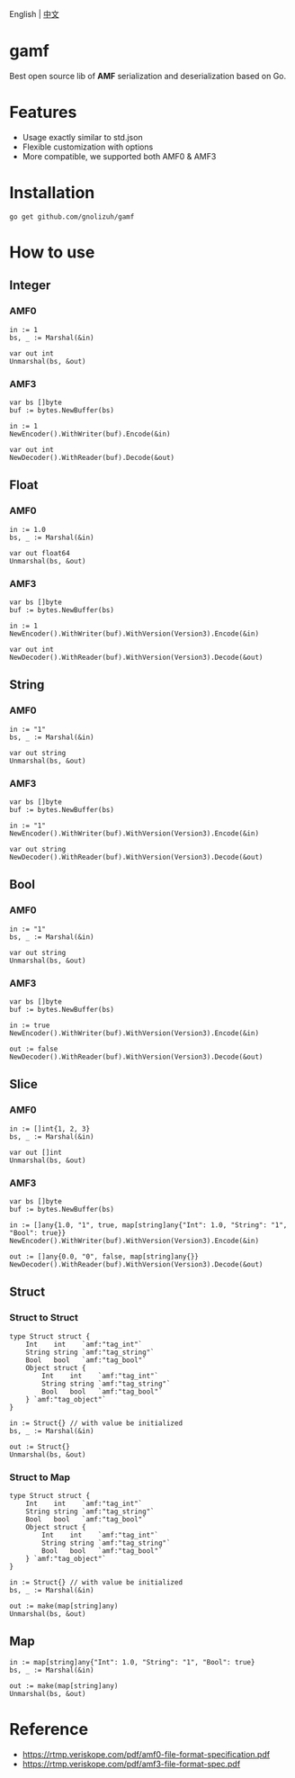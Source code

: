 English | [中文](README.zh_CN.md)

# gamf

Best open source lib of **AMF** serialization and deserialization based on Go.

# Features

- Usage exactly similar to std.json
- Flexible customization with options
- More compatible, we supported both AMF0 & AMF3

# Installation

```
go get github.com/gnolizuh/gamf
```

# How to use

## Integer

### AMF0

```
in := 1
bs, _ := Marshal(&in)

var out int
Unmarshal(bs, &out)
```

### AMF3

```
var bs []byte
buf := bytes.NewBuffer(bs)

in := 1
NewEncoder().WithWriter(buf).Encode(&in)

var out int
NewDecoder().WithReader(buf).Decode(&out)
```

## Float

### AMF0

```
in := 1.0
bs, _ := Marshal(&in)

var out float64
Unmarshal(bs, &out)
```

### AMF3

```
var bs []byte
buf := bytes.NewBuffer(bs)

in := 1
NewEncoder().WithWriter(buf).WithVersion(Version3).Encode(&in)

var out int
NewDecoder().WithReader(buf).WithVersion(Version3).Decode(&out)
```

## String

### AMF0

```
in := "1"
bs, _ := Marshal(&in)

var out string
Unmarshal(bs, &out)
```

### AMF3

```
var bs []byte
buf := bytes.NewBuffer(bs)

in := "1"
NewEncoder().WithWriter(buf).WithVersion(Version3).Encode(&in)

var out string
NewDecoder().WithReader(buf).WithVersion(Version3).Decode(&out)
```

## Bool

### AMF0

```
in := "1"
bs, _ := Marshal(&in)

var out string
Unmarshal(bs, &out)
```

### AMF3

```
var bs []byte
buf := bytes.NewBuffer(bs)

in := true
NewEncoder().WithWriter(buf).WithVersion(Version3).Encode(&in)

out := false
NewDecoder().WithReader(buf).WithVersion(Version3).Decode(&out)
```

## Slice

### AMF0

```
in := []int{1, 2, 3}
bs, _ := Marshal(&in)

var out []int
Unmarshal(bs, &out)
```

### AMF3

```
var bs []byte
buf := bytes.NewBuffer(bs)

in := []any{1.0, "1", true, map[string]any{"Int": 1.0, "String": "1", "Bool": true}}
NewEncoder().WithWriter(buf).WithVersion(Version3).Encode(&in)

out := []any{0.0, "0", false, map[string]any{}}
NewDecoder().WithReader(buf).WithVersion(Version3).Decode(&out)
```

## Struct

### Struct to Struct

```
type Struct struct {
    Int    int    `amf:"tag_int"`
    String string `amf:"tag_string"`
    Bool   bool   `amf:"tag_bool"`
    Object struct {
        Int    int    `amf:"tag_int"`
        String string `amf:"tag_string"`
        Bool   bool   `amf:"tag_bool"`
    } `amf:"tag_object"`
}

in := Struct{} // with value be initialized
bs, _ := Marshal(&in)

out := Struct{}
Unmarshal(bs, &out)
```

### Struct to Map

```
type Struct struct {
    Int    int    `amf:"tag_int"`
    String string `amf:"tag_string"`
    Bool   bool   `amf:"tag_bool"`
    Object struct {
        Int    int    `amf:"tag_int"`
        String string `amf:"tag_string"`
        Bool   bool   `amf:"tag_bool"`
    } `amf:"tag_object"`
}

in := Struct{} // with value be initialized
bs, _ := Marshal(&in)

out := make(map[string]any)
Unmarshal(bs, &out)
```

## Map

```
in := map[string]any{"Int": 1.0, "String": "1", "Bool": true}
bs, _ := Marshal(&in)

out := make(map[string]any)
Unmarshal(bs, &out)
```

# Reference

- https://rtmp.veriskope.com/pdf/amf0-file-format-specification.pdf
- https://rtmp.veriskope.com/pdf/amf3-file-format-spec.pdf